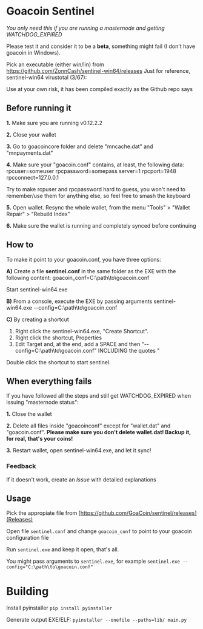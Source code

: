 # Goacoin Sentinel

*You only need this if you are running a masternode and getting WATCHDOG_EXPIRED*

Please test it and consider it to be a **beta**, something might fail (I don't have goacoin in Windows).

Pick an executable (either win/lin) from https://github.com/ZonnCash/sentinel-win64/releases
Just for reference, sentinel-win64 virustotal (3/67): 

Use at your own risk, it has been compiled exactly as the Github repo says

## Before running it

**1.** Make sure you are running v0.12.2.2

**2.** Close your wallet

**3.** Go to goacoincore folder and delete "mncache.dat" and "mnpayments.dat"

**4.** Make sure your "goacoin.conf" contains, at least, the following data:
rpcuser=someuser
rpcpassword=somepass
server=1
rpcport=1948
rpcconnect=127.0.0.1

Try to make rcpuser and rpcpassword hard to guess, you won't need to remember/use them for anything else, so feel free to smash the keyboard

**5.** Open wallet. Resync the whole wallet, from the menu "Tools" > "Wallet Repair" > "Rebuild Index"

**6.** Make sure the wallet is running and completely synced before continuing

## How to

To make it point to your goacoin.conf, you have three options:

**A)** Create a file **sentinel.conf** in the same folder as the EXE with the following content:
goacoin_conf=C:\path\to\goacoin.conf

Start sentinel-win64.exe

**B)** From a console, execute the EXE by passing arguments 
sentinel-win64.exe --config=C:\path\to\goacoin.conf

**C)** By creating a shortcut

1) Right click the sentinel-win64.exe, "Create Shortcut". 
2) Right click the shortcut, Properties
3) Edit Target and, at the end, add a SPACE and then "--config=C:\path\to\goacoin.conf" INCLUDING the quotes "

Double click the shortcut to start sentinel.

## When everything fails
If you have followed all the steps and still get WATCHDOG_EXPIRED when issuing "masternode status":

**1.** Close the wallet

**2.** Delete all files inside "goacoinconf" except for "wallet.dat" and "goacoin.conf".
**Please make sure you don't delete wallet.dat! Backup it, for real, that's your coins!**

**3.** Restart wallet, open sentinel-win64.exe, and let it sync!

### Feedback
If it doesn't work, create an *Issue* with detailed explanations


## Usage

Pick the appropiate file from [https://github.com/GoaCoin/sentinel/releases](Releases)

Open file `sentinel.conf` and change `goacoin_conf` to point to your goacoin configuration file

Run `sentinel.exe` and keep it open, that's all.

You might pass arguments to `sentinel.exe`, for example `sentinel.exe --config="C:\path\to\goacoin.conf"`


# Building

Install pyinstaller `pip install pyinstaller`

Generate output EXE/ELF: `pyinstaller --onefile --paths=lib/ main.py`
